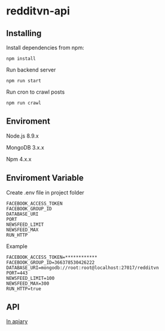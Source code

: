 # redditvn-api

## Installing

Install dependencies from npm:

```
npm install
```

Run backend server

```
npm run start
```

Run cron to crawl posts

```
npm run crawl
```

## Enviroment

Node.js 8.9.x

MongoDB 3.x.x

Npm 4.x.x

## Enviroment Variable

Create .env file in project folder

```
FACEBOOK_ACCESS_TOKEN
FACEBOOK_GROUP_ID
DATABASE_URI
PORT
NEWSFEED_LIMIT
NEWSFEED_MAX
RUN_HTTP
```

Example
```
FACEBOOK_ACCESS_TOKEN=************
FACEBOOK_GROUP_ID=366378530426222
DATABASE_URI=mongodb://root:root@localhost:27017/redditvn
PORT=443
NEWSFEED_LIMIT=100
NEWSFEED_MAX=300
RUN_HTTP=true
```

## API

[In apiary](https://redditvn.docs.apiary.io)
